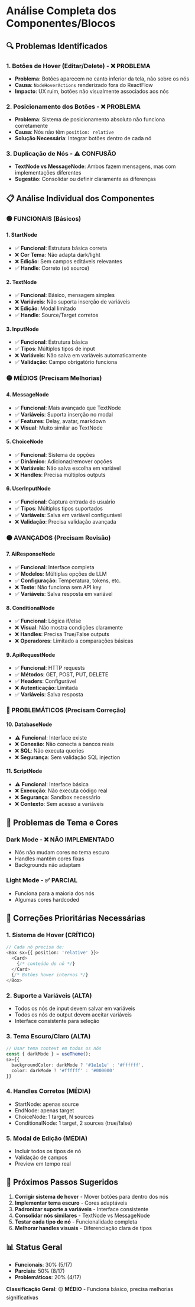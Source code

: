 # Análise Completa dos Componentes/Blocos

## 🔍 Problemas Identificados

### 1. **Botões de Hover (Editar/Delete) - ❌ PROBLEMA**
- **Problema**: Botões aparecem no canto inferior da tela, não sobre os nós
- **Causa**: `NodeHoverActions` renderizado fora do ReactFlow
- **Impacto**: UX ruim, botões não visualmente associados aos nós

### 2. **Posicionamento dos Botões - ❌ PROBLEMA**
- **Problema**: Sistema de posicionamento absoluto não funciona corretamente
- **Causa**: Nós não têm `position: relative`
- **Solução Necessária**: Integrar botões dentro de cada nó

### 3. **Duplicação de Nós - ⚠️ CONFUSÃO**
- **TextNode vs MessageNode**: Ambos fazem mensagens, mas com implementações diferentes
- **Sugestão**: Consolidar ou definir claramente as diferenças

## 📋 Análise Individual dos Componentes

### **🟢 FUNCIONAIS (Básicos)**

#### 1. **StartNode** 
- ✅ **Funcional**: Estrutura básica correta
- ❌ **Cor Tema**: Não adapta dark/light
- ❌ **Edição**: Sem campos editáveis relevantes
- ✅ **Handle**: Correto (só source)

#### 2. **TextNode**
- ✅ **Funcional**: Básico, mensagem simples
- ❌ **Variáveis**: Não suporta inserção de variáveis
- ❌ **Edição**: Modal limitado
- ✅ **Handle**: Source/Target corretos

#### 3. **InputNode** 
- ✅ **Funcional**: Estrutura básica
- ✅ **Tipos**: Múltiplos tipos de input
- ❌ **Variáveis**: Não salva em variáveis automaticamente
- ✅ **Validação**: Campo obrigatório funciona

### **🟡 MÉDIOS (Precisam Melhorias)**

#### 4. **MessageNode**
- ✅ **Funcional**: Mais avançado que TextNode
- ✅ **Variáveis**: Suporta inserção no modal
- ✅ **Features**: Delay, avatar, markdown
- ❌ **Visual**: Muito similar ao TextNode

#### 5. **ChoiceNode**
- ✅ **Funcional**: Sistema de opções
- ✅ **Dinâmico**: Adicionar/remover opções
- ❌ **Variáveis**: Não salva escolha em variável
- ❌ **Handles**: Precisa múltiplos outputs

#### 6. **UserInputNode**
- ✅ **Funcional**: Captura entrada do usuário
- ✅ **Tipos**: Múltiplos tipos suportados
- ✅ **Variáveis**: Salva em variável configurável
- ❌ **Validação**: Precisa validação avançada

### **🟠 AVANÇADOS (Precisam Revisão)**

#### 7. **AiResponseNode**
- ✅ **Funcional**: Interface completa
- ✅ **Modelos**: Múltiplas opções de LLM
- ✅ **Configuração**: Temperatura, tokens, etc.
- ❌ **Teste**: Não funciona sem API key
- ✅ **Variáveis**: Salva resposta em variável

#### 8. **ConditionalNode**
- ✅ **Funcional**: Lógica if/else
- ❌ **Visual**: Não mostra condições claramente
- ❌ **Handles**: Precisa True/False outputs
- ❌ **Operadores**: Limitado a comparações básicas

#### 9. **ApiRequestNode**
- ✅ **Funcional**: HTTP requests
- ✅ **Métodos**: GET, POST, PUT, DELETE
- ✅ **Headers**: Configurável
- ❌ **Autenticação**: Limitada
- ✅ **Variáveis**: Salva resposta

### **🔴 PROBLEMÁTICOS (Precisam Correção)**

#### 10. **DatabaseNode**
- ⚠️ **Funcional**: Interface existe
- ❌ **Conexão**: Não conecta a bancos reais
- ❌ **SQL**: Não executa queries
- ❌ **Segurança**: Sem validação SQL injection

#### 11. **ScriptNode**
- ⚠️ **Funcional**: Interface básica
- ❌ **Execução**: Não executa código real
- ❌ **Segurança**: Sandbox necessário
- ❌ **Contexto**: Sem acesso a variáveis

## 🎨 Problemas de Tema e Cores

### **Dark Mode - ❌ NÃO IMPLEMENTADO**
- Nós não mudam cores no tema escuro
- Handles mantêm cores fixas
- Backgrounds não adaptam

### **Light Mode - ✅ PARCIAL**
- Funciona para a maioria dos nós
- Algumas cores hardcoded

## 🔧 Correções Prioritárias Necessárias

### **1. Sistema de Hover (CRÍTICO)**
```typescript
// Cada nó precisa de:
<Box sx={{ position: 'relative' }}>
  <Card>
    {/* conteúdo do nó */}
  </Card>
  {/* Botões hover internos */}
</Box>
```

### **2. Suporte a Variáveis (ALTA)**
- Todos os nós de input devem salvar em variáveis
- Todos os nós de output devem aceitar variáveis
- Interface consistente para seleção

### **3. Tema Escuro/Claro (ALTA)**
```typescript
// Usar tema context em todos os nós
const { darkMode } = useTheme();
sx={{
  backgroundColor: darkMode ? '#1e1e1e' : '#ffffff',
  color: darkMode ? '#ffffff' : '#000000'
}}
```

### **4. Handles Corretos (MÉDIA)**
- StartNode: apenas source
- EndNode: apenas target  
- ChoiceNode: 1 target, N sources
- ConditionalNode: 1 target, 2 sources (true/false)

### **5. Modal de Edição (MÉDIA)**
- Incluir todos os tipos de nó
- Validação de campos
- Preview em tempo real

## 🚀 Próximos Passos Sugeridos

1. **Corrigir sistema de hover** - Mover botões para dentro dos nós
2. **Implementar tema escuro** - Cores adaptáveis
3. **Padronizar suporte a variáveis** - Interface consistente
4. **Consolidar nós similares** - TextNode vs MessageNode
5. **Testar cada tipo de nó** - Funcionalidade completa
6. **Melhorar handles visuais** - Diferenciação clara de tipos

## 📊 Status Geral

- **Funcionais**: 30% (5/17)
- **Parciais**: 50% (8/17) 
- **Problemáticos**: 20% (4/17)

**Classificação Geral**: 🟡 **MÉDIO** - Funciona básico, precisa melhorias significativas 